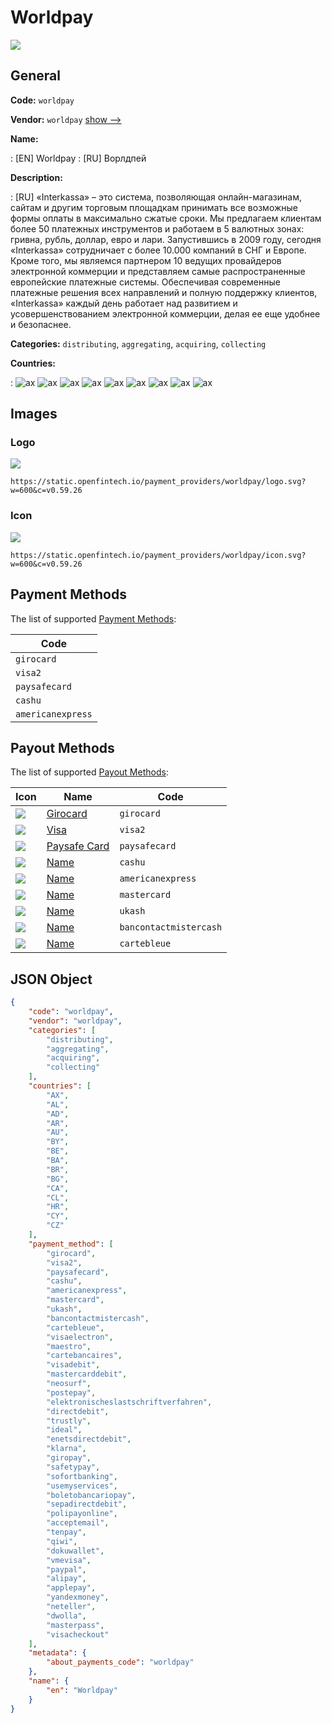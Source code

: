 # Worldpay

![](https://static.openfintech.io/payment_providers/worldpay/logo.svg?w=400&c=v0.59.26)

## General

**Code:** `worldpay`

**Vendor:** `worldpay` [show -->](#)

**Name:**

:   [EN] Worldpay
:   [RU] Ворлдпей

**Description:**

:   [RU] «Interkassa» – это система, позволяющая онлайн-магазинам, сайтам и другим торговым площадкам принимать все возможные формы оплаты в максимально сжатые сроки. Мы предлагаем клиентам более 50 платежных инструментов и работаем в 5 валютных зонах: гривна, рубль, доллар, евро и лари.  Запустившись в 2009 году, сегодня «Interkassa» сотрудничает с более 10.000 компаний в СНГ и Европе. Кроме того, мы являемся партнером 10 ведущих провайдеров электронной коммерции и представляем самые распространенные европейские платежные системы.  Обеспечивая современные платежные решения всех направлений и полную поддержку клиентов, «Interkassa» каждый день работает над развитием и усовершенствованием электронной коммерции, делая ее еще удобнее и безопаснее.

**Categories:** `distributing`, `aggregating`, `acquiring`, `collecting`

**Countries:**

:   ![ax](https://cdnjs.cloudflare.com/ajax/libs/flag-icon-css/3.3.0/flags/4x3/ax.svg#w24)
    ![ax](https://cdnjs.cloudflare.com/ajax/libs/flag-icon-css/3.3.0/flags/4x3/al.svg#w24)
    ![ax](https://cdnjs.cloudflare.com/ajax/libs/flag-icon-css/3.3.0/flags/4x3/ad.svg#w24)
    ![ax](https://cdnjs.cloudflare.com/ajax/libs/flag-icon-css/3.3.0/flags/4x3/ba.svg#w24)
    ![ax](https://cdnjs.cloudflare.com/ajax/libs/flag-icon-css/3.3.0/flags/4x3/cy.svg#w24)
    ![ax](https://cdnjs.cloudflare.com/ajax/libs/flag-icon-css/3.3.0/flags/4x3/gr.svg#w24)
    ![ax](https://cdnjs.cloudflare.com/ajax/libs/flag-icon-css/3.3.0/flags/4x3/gg.svg#w24)
    ![ax](https://cdnjs.cloudflare.com/ajax/libs/flag-icon-css/3.3.0/flags/4x3/gi.svg#w24)
    ![ax](https://cdnjs.cloudflare.com/ajax/libs/flag-icon-css/3.3.0/flags/4x3/ge.svg#w24)

## Images

### Logo

![](https://static.openfintech.io/payment_providers/worldpay/logo.svg?w=600&c=v0.59.26#w200)

```
https://static.openfintech.io/payment_providers/worldpay/logo.svg?w=600&c=v0.59.26
```

### Icon

![](https://static.openfintech.io/payment_providers/worldpay/icon.svg?w=600&c=v0.59.26#w100)

```
https://static.openfintech.io/payment_providers/worldpay/icon.svg?w=600&c=v0.59.26
```

## Payment Methods

The list of supported [Payment Methods](#):

|Code        |
|------------|
|`girocard`            |
|`visa2`               |
|`paysafecard`         |
|`cashu`               |
|`americanexpress`     |

## Payout Methods

The list of supported [Payout Methods](#):

|Icon                                                                                                 | Name                      |Code        |
|-----------------------------------------------------------------------------------------------------|---------------------------|------------|
|![](https://static.openfintech.io/payment_methods/girocard/icon.png?w=278&c=v0.59.26#w40)            |[Girocard](#)    |`girocard`            |
|![](https://static.openfintech.io/payment_methods/visa2/icon.png?w=278&c=v0.59.26#w40)               |[Visa](#)        |`visa2`               |
|![](https://static.openfintech.io/payment_methods/paysafecard/icon.png?w=278&c=v0.59.26#w40)         |[Paysafe Card](#)|`paysafecard`         |
|![](https://static.openfintech.io/payment_methods/cashu/icon.png?w=278&c=v0.59.26#w40)               |[Name](#)        |`cashu`               |
|![](https://static.openfintech.io/payment_methods/americanexpress/icon.png?w=278&c=v0.59.26#w40)     |[Name](#)        |`americanexpress`     |
|![](https://static.openfintech.io/payment_methods/mastercard/icon.png?w=278&c=v0.59.26#w40)          |[Name](#)        |`mastercard`          |   
|![](https://static.openfintech.io/payment_methods/ukash/icon.png?w=278&c=v0.59.26#w40)               |[Name](#)        |`ukash`               |
|![](https://static.openfintech.io/payment_methods/bancontactmistercash/icon.png?w=278&c=v0.59.26#w40)|[Name](#)        |`bancontactmistercash`|
|![](https://static.openfintech.io/payment_methods/cartebleue/icon.png?w=278&c=v0.59.26#w40)          |[Name](#)        |`cartebleue`          |

## JSON Object

```json
{
    "code": "worldpay",
    "vendor": "worldpay",
    "categories": [
        "distributing",
        "aggregating",
        "acquiring",
        "collecting"
    ],
    "countries": [
        "AX",
        "AL",
        "AD",
        "AR",
        "AU",
        "BY",
        "BE",
        "BA",
        "BR",
        "BG",
        "CA",
        "CL",
        "HR",
        "CY",
        "CZ"
    ],
    "payment_method": [
        "girocard",
        "visa2",
        "paysafecard",
        "cashu",
        "americanexpress",
        "mastercard",
        "ukash",
        "bancontactmistercash",
        "cartebleue",
        "visaelectron",
        "maestro",
        "cartebancaires",
        "visadebit",
        "mastercarddebit",
        "neosurf",
        "postepay",
        "elektronischeslastschriftverfahren",
        "directdebit",
        "trustly",
        "ideal",
        "enetsdirectdebit",
        "klarna",
        "giropay",
        "safetypay",
        "sofortbanking",
        "usemyservices",
        "boletobancariopay",
        "sepadirectdebit",
        "polipayonline",
        "acceptemail",
        "tenpay",
        "qiwi",
        "dokuwallet",
        "vmevisa",
        "paypal",
        "alipay",
        "applepay",
        "yandexmoney",
        "neteller",
        "dwolla",
        "masterpass",
        "visacheckout"
    ],
    "metadata": {
        "about_payments_code": "worldpay"
    },
    "name": {
        "en": "Worldpay"
    }
}
```